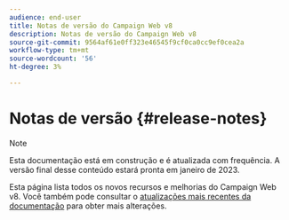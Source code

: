 ```yaml
---
audience: end-user
title: Notas de versão do Campaign Web v8
description: Notas de versão do Campaign Web v8
source-git-commit: 9564af61e0ff323e46545f9cf0ca0cc9ef0cea2a
workflow-type: tm+mt
source-wordcount: '56'
ht-degree: 3%

---
```


# Notas de versão {#release-notes}

>[!NOTE]
>
>Esta documentação está em construção e é atualizada com frequência. A versão final desse conteúdo estará pronta em janeiro de 2023.

Esta página lista todos os novos recursos e melhorias do Campaign Web v8. Você também pode consultar o [atualizações mais recentes da documentação](documentation-updates.md) para obter mais alterações.

